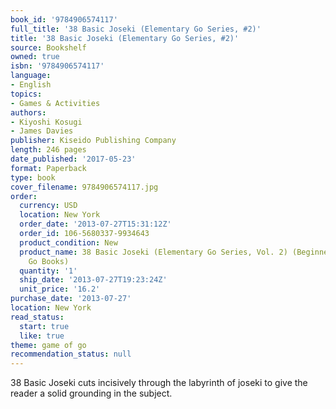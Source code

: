 ```yaml
---
book_id: '9784906574117'
full_title: '38 Basic Joseki (Elementary Go Series, #2)'
title: '38 Basic Joseki (Elementary Go Series, #2)'
source: Bookshelf
owned: true
isbn: '9784906574117'
language:
- English
topics:
- Games & Activities
authors:
- Kiyoshi Kosugi
- James Davies
publisher: Kiseido Publishing Company
length: 246 pages
date_published: '2017-05-23'
format: Paperback
type: book
cover_filename: 9784906574117.jpg
order:
  currency: USD
  location: New York
  order_date: '2013-07-27T15:31:12Z'
  order_id: 106-5680337-9934643
  product_condition: New
  product_name: 38 Basic Joseki (Elementary Go Series, Vol. 2) (Beginner and Elementary
    Go Books)
  quantity: '1'
  ship_date: '2013-07-27T19:23:24Z'
  unit_price: '16.2'
purchase_date: '2013-07-27'
location: New York
read_status:
  start: true
  like: true
theme: game of go
recommendation_status: null
---
```

38 Basic Joseki cuts incisively through the labyrinth of joseki to give the reader a solid grounding in the subject.
